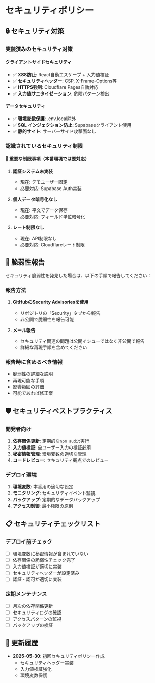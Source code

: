 # セキュリティポリシー

## 🔒 セキュリティ対策

### 実装済みのセキュリティ対策

#### クライアントサイドセキュリティ
- ✅ **XSS防止**: React自動エスケープ + 入力値検証
- ✅ **セキュリティヘッダー**: CSP, X-Frame-Options等
- ✅ **HTTPS強制**: Cloudflare Pages自動対応
- ✅ **入力値サニタイゼーション**: 危険パターン検出

#### データセキュリティ
- ✅ **環境変数保護**: .env.local除外
- ✅ **SQL インジェクション防止**: Supabaseクライアント使用
- ✅ **静的サイト**: サーバーサイド攻撃面なし

### 認識されているセキュリティ制限

#### 🚨 重要な制限事項（本番環境では要対応）

1. **認証システム未実装**
   - 現在: デモユーザー固定
   - 必要対応: Supabase Auth実装

2. **個人データ暗号化なし**
   - 現在: 平文でデータ保存
   - 必要対応: フィールド単位暗号化

3. **レート制限なし**
   - 現在: API制限なし
   - 必要対応: Cloudflareレート制限

## 🚨 脆弱性報告

セキュリティ脆弱性を発見した場合は、以下の手順で報告してください：

### 報告方法
1. **GitHubのSecurity Advisoriesを使用**
   - リポジトリの「Security」タブから報告
   - 非公開で脆弱性を報告可能

2. **メール報告**
   - セキュリティ関連の問題は公開イシューではなく非公開で報告
   - 詳細な再現手順を含めてください

### 報告時に含めるべき情報
- 脆弱性の詳細な説明
- 再現可能な手順
- 影響範囲の評価
- 可能であれば修正案

## 🛡️ セキュリティベストプラクティス

### 開発者向け
1. **依存関係更新**: 定期的な`npm audit`実行
2. **入力値検証**: 全ユーザー入力の検証必須
3. **秘密情報管理**: 環境変数の適切な管理
4. **コードレビュー**: セキュリティ観点でのレビュー

### デプロイ環境
1. **環境変数**: 本番用の適切な設定
2. **モニタリング**: セキュリティイベント監視
3. **バックアップ**: 定期的なデータバックアップ
4. **アクセス制御**: 最小権限の原則

## 📋 セキュリティチェックリスト

### デプロイ前チェック
- [ ] 環境変数に秘密情報が含まれていない
- [ ] 依存関係の脆弱性チェック完了
- [ ] 入力値検証が適切に実装
- [ ] セキュリティヘッダーが設定済み
- [ ] 認証・認可が適切に実装

### 定期メンテナンス
- [ ] 月次の依存関係更新
- [ ] セキュリティログの確認
- [ ] アクセスパターンの監視
- [ ] バックアップの検証

## 🔄 更新履歴

- **2025-05-30**: 初回セキュリティポリシー作成
  - セキュリティヘッダー実装
  - 入力値検証強化
  - 環境変数保護